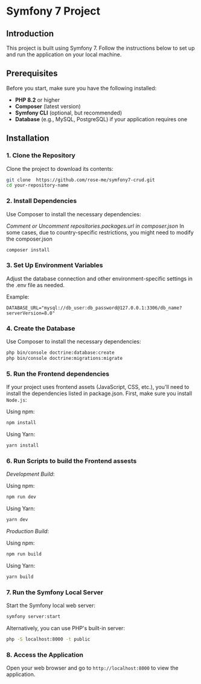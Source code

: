 # Symfony 7 Project

## Introduction

This project is built using Symfony 7. Follow the instructions below to set up and run the application on your local machine.

## Prerequisites

Before you start, make sure you have the following installed:

- **PHP 8.2** or higher
- **Composer** (latest version)
- **Symfony CLI** (optional, but recommended)
- **Database** (e.g., MySQL, PostgreSQL) if your application requires one

## Installation

### 1. Clone the Repository

Clone the project to download its contents:

```bash
git clone  https://github.com/rose-me/symfony7-crud.git
cd your-repository-name
```

### 2. Install Dependencies

Use Composer to install the necessary dependencies:

_Comment or Uncomment repositories.packages.url in composer.json_
In some cases, due to country-specific restrictions, you might need to modify the composer.json

```bash
composer install
```

### 3. Set Up Environment Variables

Adjust the database connection and other environment-specific settings in the .env file as needed.

Example:

`DATABASE_URL="mysql://db_user:db_password@127.0.0.1:3306/db_name?serverVersion=8.0"`

### 4. Create the Database

Use Composer to install the necessary dependencies:

```bash
php bin/console doctrine:database:create
php bin/console doctrine:migrations:migrate

```

### 5. Run the Frontend dependencies

If your project uses frontend assets (JavaScript, CSS, etc.), you'll need to install the dependencies listed in package.json. First, make sure you install `Node.js`:

Using npm:
```bash
npm install
```

Using Yarn:
```bash
yarn install
```

### 6. Run Scripts to build the Frontend assests

_Development Build_:

Using npm: 
```bash
npm run dev
```

Using Yarn:
```bash
yarn dev
```
_Production Build_:

Using npm: 
```bash
npm run build
```

Using Yarn:
```bash
yarn build
```

### 7. Run the Symfony Local Server

Start the Symfony local web server:

```bash
symfony server:start
```

Alternatively, you can use PHP's built-in server:

```bash
php -S localhost:8000 -t public
```

### 8. Access the Application

Open your web browser and go to `http://localhost:8000` to view the application.
